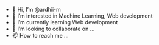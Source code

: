 - 👋 Hi, I’m @ardhii-m
- 👀 I’m interested in Machine Learning, Web development
- 🌱 I’m currently learning Web development
- 💞️ I’m looking to collaborate on ...
- 📫 How to reach me ...

<!---
ardhii-m/ardhii-m is a ✨ special ✨ repository because its `README.md` (this file) appears on your GitHub profile.
You can click the Preview link to take a look at your changes.
--->
